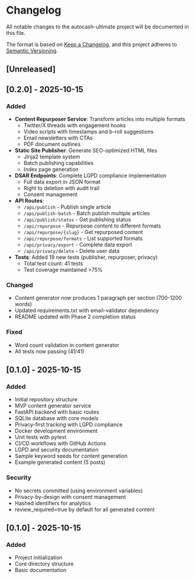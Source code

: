 # Changelog

All notable changes to the autocash-ultimate project will be documented in this file.

The format is based on [Keep a Changelog](https://keepachangelog.com/en/1.0.0/),
and this project adheres to [Semantic Versioning](https://semver.org/spec/v2.0.0.html).

## [Unreleased]

## [0.2.0] - 2025-10-15

### Added
- **Content Repurposer Service**: Transform articles into multiple formats
  - Twitter/X threads with engagement hooks
  - Video scripts with timestamps and b-roll suggestions
  - Email newsletters with CTAs
  - PDF document outlines
- **Static Site Publisher**: Generate SEO-optimized HTML files
  - Jinja2 template system
  - Batch publishing capabilities
  - Index page generation
- **DSAR Endpoints**: Complete LGPD compliance implementation
  - Full data export in JSON format
  - Right to deletion with audit trail
  - Consent management
- **API Routes**:
  - `/api/publish` - Publish single article
  - `/api/publish-batch` - Batch publish multiple articles
  - `/api/publish/status` - Get publishing status
  - `/api/repurpose` - Repurpose content to different formats
  - `/api/repurpose/{slug}` - Get repurposed content
  - `/api/repurpose/formats` - List supported formats
  - `/api/privacy/export` - Complete data export
  - `/api/privacy/delete` - Delete user data
- **Tests**: Added 19 new tests (publisher, repurposer, privacy)
  - Total test count: 41 tests
  - Test coverage maintained >75%

### Changed
- Content generator now produces 1 paragraph per section (700-1200 words)
- Updated requirements.txt with email-validator dependency
- README updated with Phase 2 completion status

### Fixed
- Word count validation in content generator
- All tests now passing (41/41)

## [0.1.0] - 2025-10-15

### Added
- Initial repository structure
- MVP content generator service
- FastAPI backend with basic routes
- SQLite database with core models
- Privacy-first tracking with LGPD compliance
- Docker development environment
- Unit tests with pytest
- CI/CD workflows with GitHub Actions
- LGPD and security documentation
- Sample keyword seeds for content generation
- Example generated content (5 posts)

### Security
- No secrets committed (using environment variables)
- Privacy-by-design with consent management
- Hashed identifiers for analytics
- review_required=true by default for all generated content

## [0.1.0] - 2025-10-15

### Added
- Project initialization
- Core directory structure
- Basic documentation
